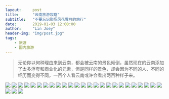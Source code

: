 ```yaml
---
layout:     post
title:      "云南旅游攻略"
subtitle:   "不要忘记那场风花雪月的旅行"
date:       2019-01-03 12:00:00
author:     "Lin Joey"
header-img: "img/post.jpg"
tags:
    - 旅游
    - 国内旅游
---
```


>无论你以何种理由来到云南，都会被云南的景色倾倒，虽然现在的云南添加了太多浮夸和商业化的元素，但是同样的景色，却会因为不同的人、不同的经历而变得不同，一百个人看云南或许会看出两百种样子来。

![](https://linjoey-image.oss-cn-beijing.aliyuncs.com/我是驴友-云南_页面_01.jpg)
![](https://linjoey-image.oss-cn-beijing.aliyuncs.com/我是驴友-云南_页面_02.jpg)
![](https://linjoey-image.oss-cn-beijing.aliyuncs.com/我是驴友-云南_页面_03.jpg)
![](https://linjoey-image.oss-cn-beijing.aliyuncs.com/我是驴友-云南_页面_04.jpg)
![](https://linjoey-image.oss-cn-beijing.aliyuncs.com/我是驴友-云南_页面_05.jpg)
![](https://linjoey-image.oss-cn-beijing.aliyuncs.com/我是驴友-云南_页面_06.jpg)
![](https://linjoey-image.oss-cn-beijing.aliyuncs.com/我是驴友-云南_页面_07.jpg)
![](https://linjoey-image.oss-cn-beijing.aliyuncs.com/我是驴友-云南_页面_08.jpg)
![](https://linjoey-image.oss-cn-beijing.aliyuncs.com/我是驴友-云南_页面_09.jpg)
![](https://linjoey-image.oss-cn-beijing.aliyuncs.com/我是驴友-云南_页面_10.jpg)
![](https://linjoey-image.oss-cn-beijing.aliyuncs.com/我是驴友-云南_页面_11.jpg)
![](https://linjoey-image.oss-cn-beijing.aliyuncs.com/我是驴友-云南_页面_12.jpg)
![](https://linjoey-image.oss-cn-beijing.aliyuncs.com/我是驴友-云南_页面_13.jpg)
![](https://linjoey-image.oss-cn-beijing.aliyuncs.com/我是驴友-云南_页面_14.jpg)
![](https://linjoey-image.oss-cn-beijing.aliyuncs.com/我是驴友-云南_页面_15.jpg)
![](https://linjoey-image.oss-cn-beijing.aliyuncs.com/我是驴友-云南_页面_16.jpg)
![](https://linjoey-image.oss-cn-beijing.aliyuncs.com/我是驴友-云南_页面_17.jpg)
![](https://linjoey-image.oss-cn-beijing.aliyuncs.com/我是驴友-云南_页面_18.jpg)
![](https://linjoey-image.oss-cn-beijing.aliyuncs.com/我是驴友-云南_页面_19.jpg)
![](https://linjoey-image.oss-cn-beijing.aliyuncs.com/我是驴友-云南_页面_20.jpg)
![](https://linjoey-image.oss-cn-beijing.aliyuncs.com/我是驴友-云南_页面_21.jpg)
![](https://linjoey-image.oss-cn-beijing.aliyuncs.com/我是驴友-云南_页面_22.jpg)
![](https://linjoey-image.oss-cn-beijing.aliyuncs.com/我是驴友-云南_页面_23.jpg)
![](https://linjoey-image.oss-cn-beijing.aliyuncs.com/我是驴友-云南_页面_24.jpg)
![](https://linjoey-image.oss-cn-beijing.aliyuncs.com/我是驴友-云南_页面_25.jpg)
![](https://linjoey-image.oss-cn-beijing.aliyuncs.com/我是驴友-云南_页面_26.jpg)
![](https://linjoey-image.oss-cn-beijing.aliyuncs.com/我是驴友-云南_页面_27.jpg)
![](https://linjoey-image.oss-cn-beijing.aliyuncs.com/我是驴友-云南_页面_28.jpg)
